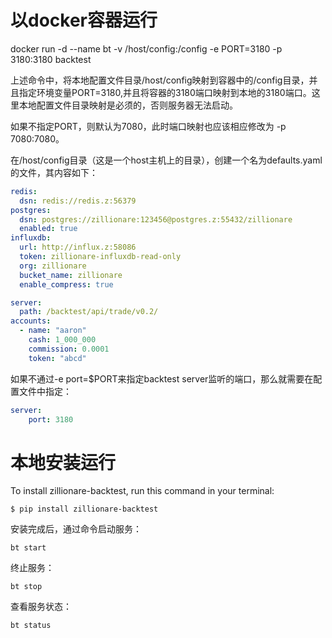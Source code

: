 
# 以docker容器运行

docker run -d --name bt -v /host/config:/config -e PORT=3180 -p 3180:3180 backtest

上述命令中，将本地配置文件目录/host/config映射到容器中的/config目录，并且指定环境变量PORT=3180,并且将容器的3180端口映射到本地的3180端口。这里本地配置文件目录映射是必须的，否则服务器无法启动。

如果不指定PORT，则默认为7080，此时端口映射也应该相应修改为 -p 7080:7080。

在/host/config目录（这是一个host主机上的目录），创建一个名为defaults.yaml的文件，其内容如下：

```yaml
redis:
  dsn: redis://redis.z:56379
postgres:
  dsn: postgres://zillionare:123456@postgres.z:55432/zillionare
  enabled: true
influxdb:
  url: http://influx.z:58086
  token: zillionare-influxdb-read-only
  org: zillionare
  bucket_name: zillionare
  enable_compress: true

server:
  path: /backtest/api/trade/v0.2/
accounts:
  - name: "aaron"
    cash: 1_000_000
    commission: 0.0001
    token: "abcd"
```

如果不通过-e port=$PORT来指定backtest server监听的端口，那么就需要在配置文件中指定：
```yaml
server:
    port: 3180
```

# 本地安装运行

To install zillionare-backtest, run this command in your
terminal:

``` console
$ pip install zillionare-backtest
```

安装完成后，通过命令启动服务：
``` console
bt start
```

终止服务：
``` console
bt stop
```

查看服务状态：
``` console
bt status
```
